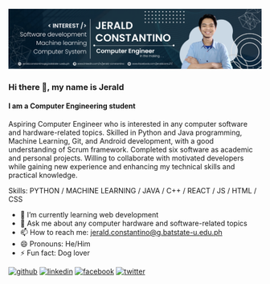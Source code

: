 ![I am a Computer Engineering student](https://github.com/jeraldconstantino/jeraldconstantino/blob/main/github-banner.png)

### Hi there 👋, my name is Jerald
#### I am a Computer Engineering student

Aspiring Computer Engineer who is interested in any computer software and hardware-related topics. Skilled in Python and Java programming, Machine Learning, Git, and Android development, with a good understanding of Scrum framework. Completed six software as academic and personal projects. Willing to collaborate with motivated developers while gaining new experience and enhancing my technical skills and practical knowledge.

Skills: PYTHON / MACHINE LEARNING / JAVA / C++ / REACT / JS / HTML / CSS

- 🌱 I’m currently learning web development 
- 💬 Ask me about any computer hardware and software-related topics 
- 📫 How to reach me: jerald.constantino@g.batstate-u.edu.ph 
- 😄 Pronouns: He/Him 
- ⚡ Fun fact: Dog lover 


[<img src='https://cdn.jsdelivr.net/npm/simple-icons@3.0.1/icons/github.svg' alt='github' height='40'>](https://github.com/github.com/jeraldconstantino)  [<img src='https://cdn.jsdelivr.net/npm/simple-icons@3.0.1/icons/linkedin.svg' alt='linkedin' height='40'>](https://www.linkedin.com/in/www.linkedin.com/in/jerald-constantino/)  [<img src='https://cdn.jsdelivr.net/npm/simple-icons@3.0.1/icons/facebook.svg' alt='facebook' height='40'>](https://www.facebook.com/www.facebook.com/jeraldcons.27/)  [<img src='https://cdn.jsdelivr.net/npm/simple-icons@3.0.1/icons/twitter.svg' alt='twitter' height='40'>](https://twitter.com/HiroLewis)  
